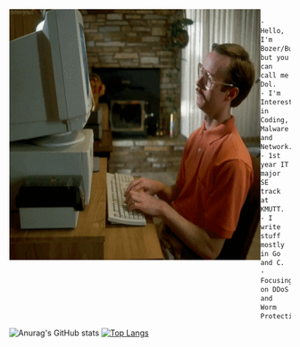 <img src="aaaa.gif" alt="----" align="left" width="450" height="450">

    - Hello, I'm Bozer/Bulldozer but you can call me Dol.
    - I'm Interested in Coding, Malware and Network.                      
    - 1st year IT major SE track at KMUTT.
    - I write stuff mostly in Go and C.                                   
    - Focusing on DDoS and Worm Protection/Attack.
    
![Anurag's GitHub stats](https://github-readme-stats.vercel.app/api?username=boz3r&show_icons=true&theme=default)
[![Top Langs](https://github-readme-stats.vercel.app/api/top-langs/?username=boz3r&show_icons=true&theme=default)](https://github.com/anuraghazra/github-readme-stats)
